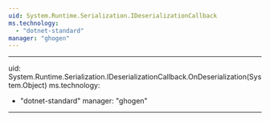 ```yaml
---
uid: System.Runtime.Serialization.IDeserializationCallback
ms.technology: 
  - "dotnet-standard"
manager: "ghogen"
---
```


---
uid: System.Runtime.Serialization.IDeserializationCallback.OnDeserialization(System.Object)
ms.technology: 
  - "dotnet-standard"
manager: "ghogen"
---
